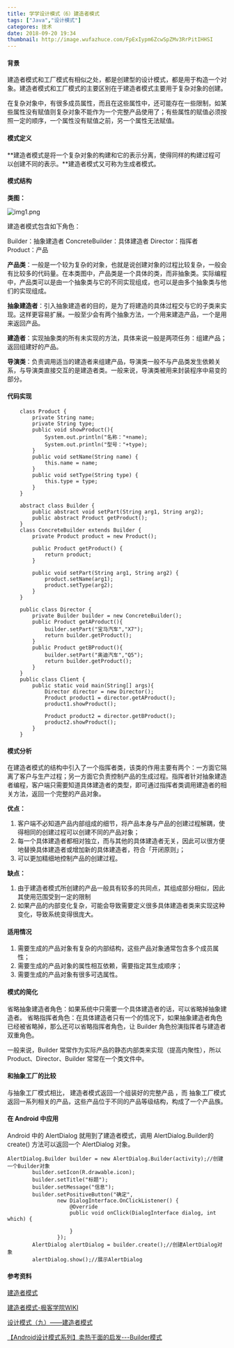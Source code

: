 ```yaml
---
title: 学学设计模式（6）建造者模式
tags: ["Java","设计模式"]
categores: 技术
date: 2018-09-20 19:34
thumbnail: http://image.wufazhuce.com/FpExIypm6ZcwSpZMv3RrPitIHHSI
---
```


#### 背景

建造者模式和工厂模式有相似之处，都是创建型的设计模式，都是用于构造一个对象。建造者模式和工厂模式的主要区别在于建造者模式主要用于复杂对象的创建。

在复杂对象中，有很多成员属性，而且在这些属性中，还可能存在一些限制，如某些属性没有赋值则复杂对象不能作为一个完整产品使用了；有些属性的赋值必须按照一定的顺序，一个属性没有赋值之前，另一个属性无法赋值。

#### 模式定义

**建造者模式是将一个复杂对象的构建和它的表示分离，使得同样的构建过程可以创建不同的表示。**建造者模式又可称为生成者模式。

#### 模式结构

**类图：**

![img1.png](https://i.loli.net/2019/08/29/68wyB5FOTGHPbdR.jpg)

建造者模式包含如下角色：

Builder：抽象建造者
ConcreteBuilder：具体建造者
Director：指挥者
Product：产品

**产品类**：一般是一个较为复杂的对象，也就是说创建对象的过程比较复杂，一般会有比较多的代码量。在本类图中，产品类是一个具体的类，而非抽象类。实际编程中，产品类可以是由一个抽象类与它的不同实现组成，也可以是由多个抽象类与他们的实现组成。

**抽象建造者**：引入抽象建造者的目的，是为了将建造的具体过程交与它的子类来实现。这样更容易扩展。一般至少会有两个抽象方法，一个用来建造产品，一个是用来返回产品。

**建造者**：实现抽象类的所有未实现的方法，具体来说一般是两项任务：组建产品；返回组建好的产品。

**导演类**：负责调用适当的建造者来组建产品，导演类一般不与产品类发生依赖关系，与导演类直接交互的是建造者类。一般来说，导演类被用来封装程序中易变的部分。

#### 代码实现

```
    class Product {
        private String name;
        private String type;
        public void showProduct(){
            System.out.println("名称："+name);
            System.out.println("型号："+type);
        }
        public void setName(String name) {
            this.name = name;
        }
        public void setType(String type) {
            this.type = type;
        }
    }

    abstract class Builder {
        public abstract void setPart(String arg1, String arg2);
        public abstract Product getProduct();
    }
    class ConcreteBuilder extends Builder {
        private Product product = new Product();

        public Product getProduct() {
            return product;
        }

        public void setPart(String arg1, String arg2) {
            product.setName(arg1);
            product.setType(arg2);
        }
    }

    public class Director {
        private Builder builder = new ConcreteBuilder();
        public Product getAProduct(){
            builder.setPart("宝马汽车","X7");
            return builder.getProduct();
        }
        public Product getBProduct(){
            builder.setPart("奥迪汽车","Q5");
            return builder.getProduct();
        }
    }
    public class Client {
        public static void main(String[] args){
            Director director = new Director();
            Product product1 = director.getAProduct();
            product1.showProduct();

            Product product2 = director.getBProduct();
            product2.showProduct();
        }
    }
```
#### 模式分析

在建造者模式的结构中引入了一个指挥者类，该类的作用主要有两个：一方面它隔离了客户与生产过程；另一方面它负责控制产品的生成过程。指挥者针对抽象建造者编程，客户端只需要知道具体建造者的类型，即可通过指挥者类调用建造者的相关方法，返回一个完整的产品对象。

**优点：**

1. 客户端不必知道产品内部组成的细节，将产品本身与产品的创建过程解耦，使得相同的创建过程可以创建不同的产品对象；
2. 每一个具体建造者都相对独立，而与其他的具体建造者无关，因此可以很方便地替换具体建造者或增加新的具体建造者，符合「开闭原则」；
3. 可以更加精细地控制产品的创建过程。

**缺点：**

1. 由于建造者模式所创建的产品一般具有较多的共同点，其组成部分相似，因此其使用范围受到一定的限制
2. 如果产品的内部变化复杂，可能会导致需要定义很多具体建造者类来实现这种变化，导致系统变得很庞大。

#### 适用情况

1. 需要生成的产品对象有复杂的内部结构，这些产品对象通常包含多个成员属性；
2. 需要生成的产品对象的属性相互依赖，需要指定其生成顺序；
3. 需要生成的产品对象有很多可选属性。


#### 模式的简化

省略抽象建造者角色：如果系统中只需要一个具体建造者的话，可以省略掉抽象建造者。
省略指挥者角色：在具体建造者只有一个的情况下，如果抽象建造者角色已经被省略掉，那么还可以省略指挥者角色，让 Builder 角色扮演指挥者与建造者双重角色。

一般来说，Builder 常常作为实际产品的静态内部类来实现（提高内聚性），所以 Product、Director、Builder 常常在一个类文件中。

#### 和抽象工厂的比较

与抽象工厂模式相比， 建造者模式返回一个组装好的完整产品 ，而 抽象工厂模式返回一系列相关的产品，这些产品位于不同的产品等级结构，构成了一个产品族。

#### 在 Android 中应用

Android 中的 AlertDialog 就用到了建造者模式，调用 AlertDialog.Builder的create() 方法可以返回一个 AlertDialog 对象。

```
AlertDialog.Builder builder = new AlertDialog.Builder(activity);//创建一个Builder对象
        builder.setIcon(R.drawable.icon);
        builder.setTitle("标题");
        builder.setMessage("信息");
        builder.setPositiveButton("确定",
                new DialogInterface.OnClickListener() {
                    @Override
                    public void onClick(DialogInterface dialog, int which) {

                    }
                });
        AlertDialog alertDialog = builder.create();//创建AlertDialog对象
        alertDialog.show();//展示AlertDialog

```

#### 参考资料

[建造者模式](https://design-patterns.readthedocs.io/zh_CN/latest/creational_patterns/builder.html)

[建造者模式-极客学院WIKI](http://wiki.jikexueyuan.com/project/java-design-pattern/builder-pattern.html)

[设计模式（九）——建造者模式](http://www.hollischuang.com/archives/1477)

[【Android设计模式系列】卖热干面的启发---Builder模式](https://mp.weixin.qq.com/s/DOT59A--UMZDyE6CzYpySQ)


